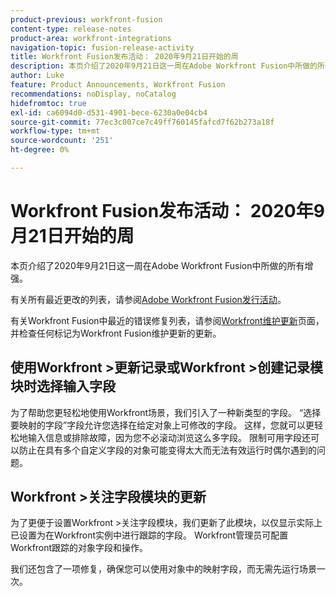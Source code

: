 ```yaml
---
product-previous: workfront-fusion
content-type: release-notes
product-area: workfront-integrations
navigation-topic: fusion-release-activity
title: Workfront Fusion发布活动： 2020年9月21日开始的周
description: 本页介绍了2020年9月21日这一周在Adobe Workfront Fusion中所做的所有增强。
author: Luke
feature: Product Announcements, Workfront Fusion
recommendations: noDisplay, noCatalog
hidefromtoc: true
exl-id: ca6094d0-d531-4901-bece-6230a0e04cb4
source-git-commit: 77ec3c007ce7c49ff760145fafcd7f62b273a18f
workflow-type: tm+mt
source-wordcount: '251'
ht-degree: 0%

---
```


# Workfront Fusion发布活动： 2020年9月21日开始的周

本页介绍了2020年9月21日这一周在Adobe Workfront Fusion中所做的所有增强。

有关所有最近更改的列表，请参阅[Adobe Workfront Fusion发行活动](/help/workfront-fusion/fusion-product-releases/fusion-release-activity.md)。

有关Workfront Fusion中最近的错误修复列表，请参阅[Workfront维护更新](https://experienceleague.adobe.com/docs/workfront-known-issues/releases/current-updates.html)页面，并检查任何标记为Workfront Fusion维护更新的更新。

## 使用Workfront >更新记录或Workfront >创建记录模块时选择输入字段

为了帮助您更轻松地使用Workfront场景，我们引入了一种新类型的字段。 “选择要映射的字段”字段允许您选择在给定对象上可修改的字段。 这样，您就可以更轻松地输入信息或排除故障，因为您不必滚动浏览这么多字段。 限制可用字段还可以防止在具有多个自定义字段的对象可能变得太大而无法有效运行时偶尔遇到的问题。


## Workfront >关注字段模块的更新

为了更便于设置Workfront >关注字段模块，我们更新了此模块，以仅显示实际上已设置为在Workfront实例中进行跟踪的字段。 Workfront管理员可配置Workfront跟踪的对象字段和操作。

我们还包含了一项修复，确保您可以使用对象中的映射字段，而无需先运行场景一次。
